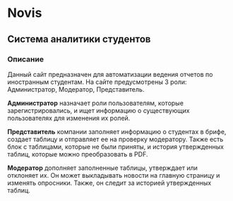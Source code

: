 # Novis
Система аналитики студентов
---

### Описание

Данный сайт предназначен для автоматизации ведения отчетов по иностранным студентам. На сайте предусмотрены 3 роли: Администратор, Модератор, Представитель.

**Администратор** назначает роли пользователям, которые зарегистрировались, и ищет информацию о существующих пользователях для изменения их ролей.

**Представитель** компании заполняет информацию о студентах в брифе, создает таблицу и отправляет ее на проверку модератору. Также есть блок с таблицами, которые не были приняты, и история утвержденных таблиц, которые можно преобразовать в PDF. 

**Модератор** дополняет заполненные таблицы, утверждает или отклоняет их. Он может выкладывать новости на главную страницу и изменять опросники. Также, он следит за историей утвержденных таблиц.
